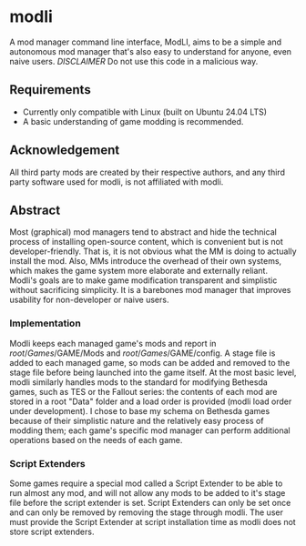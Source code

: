 # modli
A mod manager command line interface, ModLI, aims to be a simple and autonomous mod manager that's also easy to understand for anyone, even naive users.
*DISCLAIMER*
Do not use this code in a malicious way.

## Requirements
- Currently only compatible with Linux (built on Ubuntu 24.04 LTS)
- A basic understanding of game modding is recommended.

## Acknowledgement
All third party mods are created by their respective authors, and any third party software used for modli, is not affiliated with modli.

## Abstract
Most (graphical) mod managers tend to abstract and hide the technical process of installing open-source content, which is convenient but is not developer-friendly. That is, it is not obvious what the MM is doing to actually install the mod. Also, MMs introduce the overhead of their own systems, which makes the game system more elaborate and externally reliant. Modli's goals are to make game modification transparent and simplistic without sacrificing simplicity. It is a barebones mod manager that improves usability for non-developer or naive users. 

### Implementation
Modli keeps each managed game's mods and report in $root/Games/$GAME/Mods and $root/Games/$GAME/config. A stage file is added to each managed game, so mods can be added and removed to the stage file before being launched into the game itself. At the most basic level, modli similarly handles mods to the standard for modifying Bethesda games, such as TES or the Fallout series: the contents of each mod are stored in a root "Data" folder and a load order is provided (modli load order under development). I chose to base my schema on Bethesda games because of their simplistic nature and the relatively easy process of modding them; each game's specific mod manager can perform additional operations based on the needs of each game.

### Script Extenders
Some games require a special mod called a Script Extender to be able to run almost any mod, and will not allow any mods to be added to it's stage file before the script extender is set. Script Extenders can only be set once and can only be removed by removing the stage through modli. The user must provide the Script Extender at script installation time as modli does not store script extenders.
